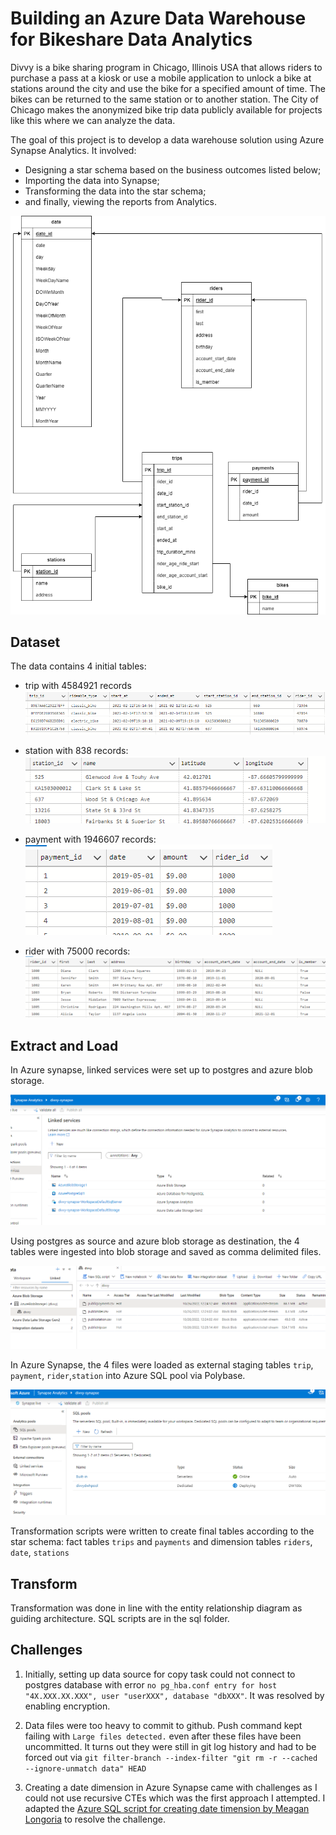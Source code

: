 # Building an Azure Data Warehouse for Bikeshare Data Analytics

Divvy is a bike sharing program in Chicago, Illinois USA that allows riders to purchase a pass at a kiosk or use a mobile application to unlock a bike at stations around the city and use the bike for a specified amount of time. The bikes can be returned to the same station or to another station. The City of Chicago makes the anonymized bike trip data publicly available for projects like this where we can analyze the data.

The goal of this project is to develop a data warehouse solution using Azure Synapse Analytics. It involved:

* Designing a star schema based on the business outcomes listed below;
* Importing the data into Synapse;
* Transforming the data into the star schema;
* and finally, viewing the reports from Analytics.

![ERD](images/divvy_erd.png)

## Dataset
The data contains 4 initial tables:
* trip with 4584921 records
![trip](images/trip_table_raw.PNG)

* station with 838 records:
![station](images/station_table_raw.PNG)

* payment with 1946607 records:
![payment](images/payment_table_raw.PNG)

* rider with 75000 records:
![rider](images/rider_table_raw.PNG)

## Extract and Load
In Azure synapse, linked services were set up to postgres and azure blob storage.

![linked services](images/linked_services.PNG)

Using postgres as source and azure blob storage as destination, the 4 tables were ingested into blob storage and saved as comma delimited files.

![blob storage](images/blob_storage.PNG)

In Azure Synapse, the 4 files were loaded as external staging tables `trip`, `payment`, `rider`,`station` into Azure SQL pool via Polybase. 

![SQL Pool setup](images/dwh_sql_pool_setup.PNG)

Transformation scripts were written to create final tables according to the star schema: fact tables `trips` and `payments` and dimension tables `riders`, `date`, `stations`

## Transform

Transformation was done in line with the entity relationship diagram as guiding architecture. SQL scripts are in the sql folder.

## Challenges
1. Initially, setting up data source for copy task could not connect to postgres database with error `no pg_hba.conf entry for host "4X.XXX.XX.XXX", user "userXXX", database "dbXXX"`. It was resolved by enabling encryption.

2. Data files were too heavy to commit to github. Push command kept failing with `Large files detected.` even after these files have been uncommitted. It turns out they were still in git log history and had to be forced out via `git filter-branch --index-filter "git rm -r --cached --ignore-unmatch data" HEAD`

3. Creating a date dimension in Azure Synapse came with challenges as I could not use recursive CTEs which was the first approach I attempted. I adapted the [Azure SQL script for creating date timension by Meagan Longoria](https://datasavvy.me/2016/08/06/create-a-date-dimension-in-azure-sql-data-warehouse/) to resolve the challenge.
